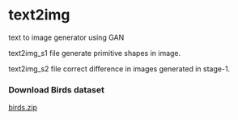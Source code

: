 # text2img
text to image generator using GAN
<p>text2img_s1 file generate primitive shapes in image.</p>
<p>text2img_s2 file correct difference in images generated in stage-1.</p>

### Download Birds dataset
<a href="https://mega.nz/file/T4dlRKoL#GrqNQm-c2F8iGyQ5HfvlbzIhI7yJJPFnPdDWyavlAv8">birds.zip</a>